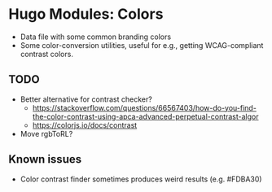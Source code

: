 # Hugo Modules: Colors
- Data file with some common branding colors
- Some color-conversion utilities, useful for e.g., getting WCAG-compliant contrast colors.

## TODO
- Better alternative for contrast checker?
  - https://stackoverflow.com/questions/66567403/how-do-you-find-the-color-contrast-using-apca-advanced-perpetual-contrast-algor
  - https://colorjs.io/docs/contrast
- Move rgbToRL?

## Known issues
- Color contrast finder sometimes produces weird results (e.g. #FDBA30)
